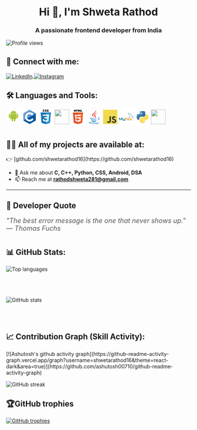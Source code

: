 <div style="margin-bottom: 40px;">
<h1 align="center">Hi 👋, I'm Shweta Rathod</h1>
<h3 align="center">A passionate frontend developer from India</h3>


<p align="left">
  <img src="https://komarev.com/ghpvc/?username=shwetarathod16&label=Profile%20views&color=0e75b6&style=flat" alt="Profile views" />
</p>

<h2>📲 Connect with me:</h2>
<p align="left">
  <a href="https://linkedin.com/in/shwetarathod16" target="_blank" rel="noopener noreferrer">
    <img align="center" src="https://raw.githubusercontent.com/rahuldkjain/github-profile-readme-generator/master/src/images/icons/Social/linked-in-alt.svg" alt="LinkedIn" height="30" width="40" />
  </a>
  <a href="https://instagram.com/shweeta.rathod" target="_blank" rel="noopener noreferrer">
    <img align="center" src="https://raw.githubusercontent.com/rahuldkjain/github-profile-readme-generator/master/src/images/icons/Social/instagram.svg" alt="Instagram" height="30" width="40" />
  </a>
</p>

<h2> 🛠️ Languages and Tools:</h2>  

<p align="left">
  <a href="https://developer.android.com" target="_blank"><img src="https://raw.githubusercontent.com/devicons/devicon/master/icons/android/android-original-wordmark.svg" width="40" height="40"/></a>
  <a href="https://www.cprogramming.com/" target="_blank"><img src="https://raw.githubusercontent.com/devicons/devicon/master/icons/c/c-original.svg" width="40" height="40"/></a>
  <a href="https://www.w3schools.com/css/" target="_blank"><img src="https://raw.githubusercontent.com/devicons/devicon/master/icons/css3/css3-original-wordmark.svg" width="40" height="40"/></a>
  <a href="https://www.djangoproject.com/" target="_blank"><img src="https://cdn.worldvectorlogo.com/logos/django.svg" width="40" height="40"/></a>
  <a href="https://www.w3.org/html/" target="_blank"><img src="https://raw.githubusercontent.com/devicons/devicon/master/icons/html5/html5-original-wordmark.svg" width="40" height="40"/></a>
  <a href="https://www.java.com" target="_blank"><img src="https://raw.githubusercontent.com/devicons/devicon/master/icons/java/java-original.svg" width="40" height="40"/></a>
  <a href="https://developer.mozilla.org/en-US/docs/Web/JavaScript" target="_blank"><img src="https://raw.githubusercontent.com/devicons/devicon/master/icons/javascript/javascript-original.svg" width="40" height="40"/></a>
  <a href="https://www.mysql.com/" target="_blank"><img src="https://raw.githubusercontent.com/devicons/devicon/master/icons/mysql/mysql-original-wordmark.svg" width="40" height="40"/></a>
  <a href="https://www.python.org" target="_blank"><img src="https://raw.githubusercontent.com/devicons/devicon/master/icons/python/python-original.svg" width="40" height="40"/></a>
  <a href="https://www.sqlite.org/" target="_blank"><img src="https://www.vectorlogo.zone/logos/sqlite/sqlite-icon.svg" width="40" height="40"/></a>
</p>
</div>


<h2>👨‍💻 All of my projects are available at:</h2>
👉 [github.com/shwetarathod16](https://github.com/shwetarathod16)

- 💬 Ask me about **C, C++, Python, CSS, Android, DSA**
- 📫 Reach me at **rathodshweta281@gmail.com**

---


<div style="margin-bottom: 40px;">
  <h2>💬 Developer Quote</h2>
<p align="left" style="font-style: italic; font-size: 18px; color: #555;">
  "The best error message is the one that never shows up."
  <br />— Thomas Fuchs
</p>
</div>
<div style="margin-bottom: 40px;">

<h2>📊 GitHub Stats:</h2> 
<p>
  <img align="left" src="https://github-readme-stats.vercel.app/api/top-langs?username=shwetarathod16&show_icons=true&locale=en&layout=compact" alt="Top languages" />
</p>
<br><br><br><br>

<p>
  <img align="center" src="https://github-readme-stats.vercel.app/api?username=shwetarathod16&show_icons=true&locale=en" alt="GitHub stats" />
</p>
<br><br>

<h2>📈 Contribution Graph (Skill Activity): </h2> 
[![Ashutosh's github activity graph](https://github-readme-activity-graph.vercel.app/graph?username=shwetarathod16&theme=react-dark&area=true)](https://github.com/ashutosh00710/github-readme-activity-graph)
<p>
  <img align="center" src="https://github-readme-streak-stats.herokuapp.com/?user=shwetarathod16" alt="GitHub streak" />
</p>  

<h2>🏆GitHub trophies</h2>
<p align="left">
  <a href="https://github.com/ryo-ma/github-profile-trophy" target="_blank" rel="noopener noreferrer">
    <img src="https://github-profile-trophy.vercel.app/?username=shwetarathod16" alt="GitHub trophies" />
  </a>
</p>
